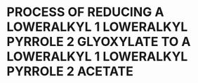 # PROCESS OF REDUCING A LOWERALKYL 1 LOWERALKYL PYRROLE 2 GLYOXYLATE TO A LOWERALKYL 1 LOWERALKYL PYRROLE 2 ACETATE